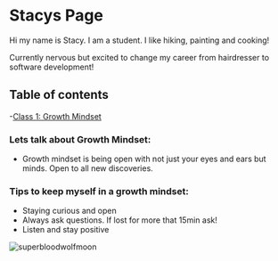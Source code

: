 # Stacys Page

Hi my name is Stacy. I am a student. I like hiking, painting and cooking!

Currently nervous but excited to change my career from hairdresser to software development!

## Table of contents

-[Class 1: Growth Mindset](growthmindset.md)
### Lets talk about Growth Mindset:

- Growth mindset is being open with not just your eyes and ears but minds. Open to all new discoveries.

### Tips to keep myself in a growth mindset:

- Staying curious and open
- Always ask questions. If lost for more that 15min ask!
- Listen and stay positive

![superbloodwolfmoon](https://www.telegraph.co.uk/content/dam/science/2019/12/17/TELEMMGLPICT000186194693_trans_NvBQzQNjv4BqpVlberWd9EgFPZtcLiMQfyf2A9a6I9YchsjMeADBa08.jpeg?imwidth=1280)
